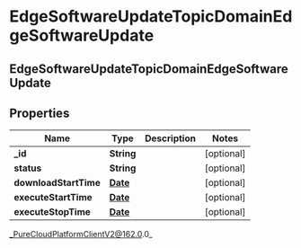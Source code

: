 # EdgeSoftwareUpdateTopicDomainEdgeSoftwareUpdate

## EdgeSoftwareUpdateTopicDomainEdgeSoftwareUpdate

## Properties

|Name | Type | Description | Notes|
|------------ | ------------- | ------------- | -------------|
| **_id** | **String** |  | [optional] |
| **status** | **String** |  | [optional] |
| **downloadStartTime** | [**Date**](Date) |  | [optional] |
| **executeStartTime** | [**Date**](Date) |  | [optional] |
| **executeStopTime** | [**Date**](Date) |  | [optional] |



_PureCloudPlatformClientV2@162.0.0_
